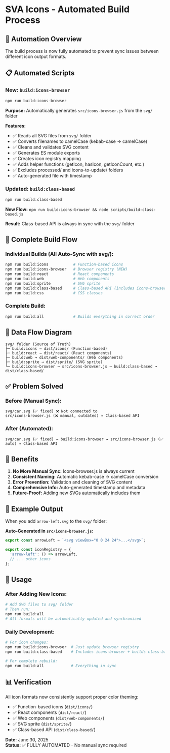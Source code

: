 # SVA Icons - Automated Build Process

## 🎯 **Automation Overview**

The build process is now fully automated to prevent sync issues between different icon output formats.

## 📋 **Automated Scripts**

### **New: `build:icons-browser`**
```powershell
npm run build:icons-browser
```

**Purpose:** Automatically generates `src/icons-browser.js` from the `svg/` folder

**Features:**
- ✅ Reads all SVG files from `svg/` folder
- ✅ Converts filenames to camelCase (kebab-case → camelCase)
- ✅ Cleans and validates SVG content
- ✅ Generates ES module exports
- ✅ Creates icon registry mapping
- ✅ Adds helper functions (getIcon, hasIcon, getIconCount, etc.)
- ✅ Excludes processed/ and icons-to-update/ folders
- ✅ Auto-generated file with timestamp

### **Updated: `build:class-based`**
```powershell
npm run build:class-based
```

**New Flow:** `npm run build:icons-browser && node scripts/build-class-based.js`

**Result:** Class-based API is always in sync with the `svg/` folder

## 🔄 **Complete Build Flow**

### **Individual Builds (All Auto-Sync with svg/):**
```powershell
npm run build:icons           # Function-based icons
npm run build:icons-browser   # Browser registry (NEW)
npm run build:react           # React components  
npm run build:web             # Web components
npm run build:sprite          # SVG sprite
npm run build:class-based     # Class-based API (includes icons-browser)
npm run build:css             # CSS classes
```

### **Complete Build:**
```powershell
npm run build:all             # Builds everything in correct order
```

## 📂 **Data Flow Diagram**

```
svg/ folder (Source of Truth)
├─ build:icons → dist/icons/ (Function-based)
├─ build:react → dist/react/ (React components)
├─ build:web → dist/web-components/ (Web components)
├─ build:sprite → dist/sprite/ (SVG sprite)
└─ build:icons-browser → src/icons-browser.js → build:class-based → dist/class-based/
```

## ✅ **Problem Solved**

### **Before (Manual Sync):**
```
svg/car.svg (✅ fixed) ❌ Not connected to
src/icons-browser.js (❌ manual, outdated) → Class-based API
```

### **After (Automated):**
```
svg/car.svg (✅ fixed) → build:icons-browser → src/icons-browser.js (✅ auto) → Class-based API
```

## 🎯 **Benefits**

1. **No More Manual Sync:** Icons-browser.js is always current
2. **Consistent Naming:** Automatic kebab-case → camelCase conversion
3. **Error Prevention:** Validation and cleaning of SVG content
4. **Comprehensive Info:** Auto-generated timestamp and metadata
5. **Future-Proof:** Adding new SVGs automatically includes them

## 📝 **Example Output**

When you add `arrow-left.svg` to the `svg/` folder:

**Auto-Generated in `src/icons-browser.js`:**
```javascript
export const arrowLeft = `<svg viewBox="0 0 24 24">...</svg>`;

export const iconRegistry = {
  'arrow-left': () => arrowLeft,
  // ... other icons
};
```

## 🚀 **Usage**

### **After Adding New Icons:**
```powershell
# Add SVG files to svg/ folder
# Then run:
npm run build:all
# All formats will be automatically updated and synchronized
```

### **Daily Development:**
```powershell
# For icon changes:
npm run build:icons-browser  # Just update browser registry
npm run build:class-based    # Includes icons-browser + builds class-based

# For complete rebuild:
npm run build:all            # Everything in sync
```

## 📊 **Verification**

All icon formats now consistently support proper color theming:
- ✅ Function-based icons (`dist/icons/`)
- ✅ React components (`dist/react/`)
- ✅ Web components (`dist/web-components/`)
- ✅ SVG sprite (`dist/sprite/`)
- ✅ Class-based API (`dist/class-based/`)

**Date:** June 30, 2025  
**Status:** ✅ FULLY AUTOMATED - No manual sync required

